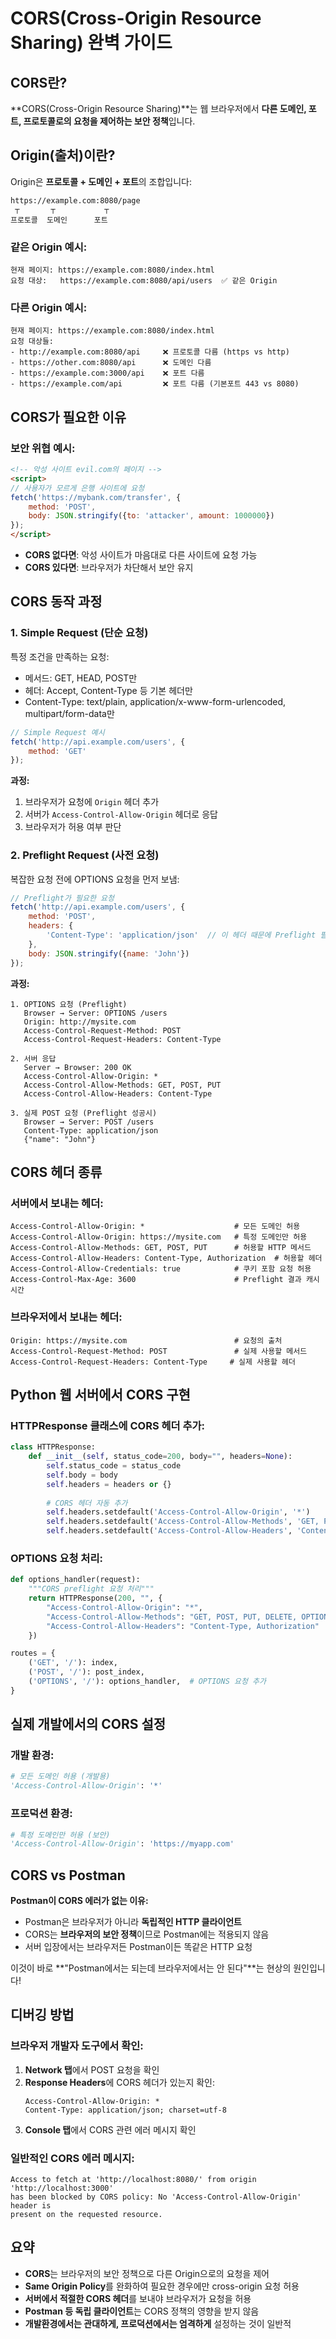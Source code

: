 # CORS(Cross-Origin Resource Sharing) 완벽 가이드

## CORS란?

**CORS(Cross-Origin Resource Sharing)**는 웹 브라우저에서 **다른 도메인, 포트, 프로토콜로의 요청을 제어하는 보안 정책**입니다.

## Origin(출처)이란?

Origin은 **프로토콜 + 도메인 + 포트**의 조합입니다:

```
https://example.com:8080/page
 ┬       ┬           ┬
프로토콜  도메인      포트
```

### 같은 Origin 예시:
```
현재 페이지: https://example.com:8080/index.html
요청 대상:   https://example.com:8080/api/users  ✅ 같은 Origin
```

### 다른 Origin 예시:
```
현재 페이지: https://example.com:8080/index.html
요청 대상들:
- http://example.com:8080/api     ❌ 프로토콜 다름 (https vs http)
- https://other.com:8080/api      ❌ 도메인 다름
- https://example.com:3000/api    ❌ 포트 다름
- https://example.com/api         ❌ 포트 다름 (기본포트 443 vs 8080)
```

## CORS가 필요한 이유

### 보안 위협 예시:
```html
<!-- 악성 사이트 evil.com의 페이지 -->
<script>
// 사용자가 모르게 은행 사이트에 요청
fetch('https://mybank.com/transfer', {
    method: 'POST',
    body: JSON.stringify({to: 'attacker', amount: 1000000})
});
</script>
```

- **CORS 없다면**: 악성 사이트가 마음대로 다른 사이트에 요청 가능
- **CORS 있다면**: 브라우저가 차단해서 보안 유지

## CORS 동작 과정

### 1. Simple Request (단순 요청)
특정 조건을 만족하는 요청:
- 메서드: GET, HEAD, POST만
- 헤더: Accept, Content-Type 등 기본 헤더만
- Content-Type: text/plain, application/x-www-form-urlencoded, multipart/form-data만

```javascript
// Simple Request 예시
fetch('http://api.example.com/users', {
    method: 'GET'
});
```

**과정:**
1. 브라우저가 요청에 `Origin` 헤더 추가
2. 서버가 `Access-Control-Allow-Origin` 헤더로 응답
3. 브라우저가 허용 여부 판단

### 2. Preflight Request (사전 요청)
복잡한 요청 전에 OPTIONS 요청을 먼저 보냄:

```javascript
// Preflight가 필요한 요청
fetch('http://api.example.com/users', {
    method: 'POST',
    headers: {
        'Content-Type': 'application/json'  // 이 헤더 때문에 Preflight 필요
    },
    body: JSON.stringify({name: 'John'})
});
```

**과정:**
```
1. OPTIONS 요청 (Preflight)
   Browser → Server: OPTIONS /users
   Origin: http://mysite.com
   Access-Control-Request-Method: POST
   Access-Control-Request-Headers: Content-Type

2. 서버 응답
   Server → Browser: 200 OK
   Access-Control-Allow-Origin: *
   Access-Control-Allow-Methods: GET, POST, PUT
   Access-Control-Allow-Headers: Content-Type

3. 실제 POST 요청 (Preflight 성공시)
   Browser → Server: POST /users
   Content-Type: application/json
   {"name": "John"}
```

## CORS 헤더 종류

### 서버에서 보내는 헤더:
```
Access-Control-Allow-Origin: *                    # 모든 도메인 허용
Access-Control-Allow-Origin: https://mysite.com   # 특정 도메인만 허용
Access-Control-Allow-Methods: GET, POST, PUT      # 허용할 HTTP 메서드
Access-Control-Allow-Headers: Content-Type, Authorization  # 허용할 헤더
Access-Control-Allow-Credentials: true            # 쿠키 포함 요청 허용
Access-Control-Max-Age: 3600                      # Preflight 결과 캐시 시간
```

### 브라우저에서 보내는 헤더:
```
Origin: https://mysite.com                        # 요청의 출처
Access-Control-Request-Method: POST               # 실제 사용할 메서드
Access-Control-Request-Headers: Content-Type     # 실제 사용할 헤더
```

## Python 웹 서버에서 CORS 구현

### HTTPResponse 클래스에 CORS 헤더 추가:
```python
class HTTPResponse:
    def __init__(self, status_code=200, body="", headers=None):
        self.status_code = status_code
        self.body = body
        self.headers = headers or {}
        
        # CORS 헤더 자동 추가
        self.headers.setdefault('Access-Control-Allow-Origin', '*')
        self.headers.setdefault('Access-Control-Allow-Methods', 'GET, POST, PUT, DELETE, OPTIONS')
        self.headers.setdefault('Access-Control-Allow-Headers', 'Content-Type, Authorization')
```

### OPTIONS 요청 처리:
```python
def options_handler(request):
    """CORS preflight 요청 처리"""
    return HTTPResponse(200, "", {
        "Access-Control-Allow-Origin": "*",
        "Access-Control-Allow-Methods": "GET, POST, PUT, DELETE, OPTIONS",
        "Access-Control-Allow-Headers": "Content-Type, Authorization"
    })

routes = {
    ('GET', '/'): index,
    ('POST', '/'): post_index,
    ('OPTIONS', '/'): options_handler,  # OPTIONS 요청 추가
}
```

## 실제 개발에서의 CORS 설정

### 개발 환경:
```python
# 모든 도메인 허용 (개발용)
'Access-Control-Allow-Origin': '*'
```

### 프로덕션 환경:
```python
# 특정 도메인만 허용 (보안)
'Access-Control-Allow-Origin': 'https://myapp.com'
```

## CORS vs Postman

**Postman이 CORS 에러가 없는 이유:**
- Postman은 브라우저가 아니라 **독립적인 HTTP 클라이언트**
- CORS는 **브라우저의 보안 정책**이므로 Postman에는 적용되지 않음
- 서버 입장에서는 브라우저든 Postman이든 똑같은 HTTP 요청

이것이 바로 **"Postman에서는 되는데 브라우저에서는 안 된다"**는 현상의 원인입니다!

## 디버깅 방법

### 브라우저 개발자 도구에서 확인:
1. **Network 탭**에서 POST 요청을 확인
2. **Response Headers**에 CORS 헤더가 있는지 확인:
   ```
   Access-Control-Allow-Origin: *
   Content-Type: application/json; charset=utf-8
   ```
3. **Console 탭**에서 CORS 관련 에러 메시지 확인

### 일반적인 CORS 에러 메시지:
```
Access to fetch at 'http://localhost:8080/' from origin 'http://localhost:3000' 
has been blocked by CORS policy: No 'Access-Control-Allow-Origin' header is 
present on the requested resource.
```

## 요약

- **CORS**는 브라우저의 보안 정책으로 다른 Origin으로의 요청을 제어
- **Same Origin Policy**를 완화하여 필요한 경우에만 cross-origin 요청 허용
- **서버에서 적절한 CORS 헤더**를 보내야 브라우저가 요청을 허용
- **Postman 등 독립 클라이언트**는 CORS 정책의 영향을 받지 않음
- **개발환경에서는 관대하게, 프로덕션에서는 엄격하게** 설정하는 것이 일반적